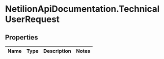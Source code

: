 # NetilionApiDocumentation.TechnicalUserRequest

## Properties
Name | Type | Description | Notes
------------ | ------------- | ------------- | -------------
